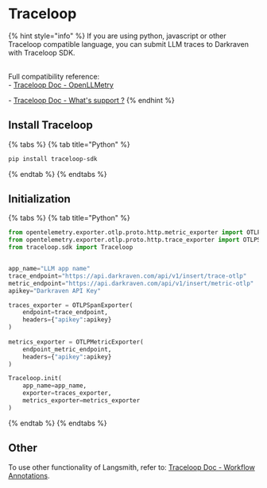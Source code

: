 # Traceloop

{% hint style="info" %}
If you are using python, javascript or other Traceloop compatible language, you can submit LLM traces  to Darkraven with Traceloop SDK.

\
Full compatibility reference: \
\- [Traceloop Doc - OpenLLMetry](https://www.traceloop.com/docs/openllmetry/introduction)

\- [Traceloop Doc - What's support ?](https://www.traceloop.com/docs/openllmetry/tracing/supported)
{% endhint %}

## Install Traceloop

{% tabs %}
{% tab title="Python" %}
```bash
pip install traceloop-sdk
```
{% endtab %}
{% endtabs %}

## Initialization

{% tabs %}
{% tab title="Python" %}
```python
from opentelemetry.exporter.otlp.proto.http.metric_exporter import OTLPMetricExporter
from opentelemetry.exporter.otlp.proto.http.trace_exporter import OTLPSpanExporter
from traceloop.sdk import Traceloop


app_name="LLM app name"
trace_endpoint="https://api.darkraven.com/api/v1/insert/trace-otlp"
metric_endpoint="https://api.darkraven.com/api/v1/insert/metric-otlp"
apikey="Darkraven API Key"

traces_exporter = OTLPSpanExporter(
    endpoint=trace_endpoint,
    headers={"apikey":apikey}
)
    
metrics_exporter = OTLPMetricExporter(
    endpoint_metric_endpoint,
    headers={"apikey":apikey}
)

Traceloop.init(
    app_name=app_name,
    exporter=traces_exporter,
    metrics_exporter=metrics_exporter
)
```
{% endtab %}
{% endtabs %}

## Other

To use other functionality of Langsmith, refer to: [Traceloop Doc - Workflow Annotations](https://www.traceloop.com/docs/openllmetry/tracing/annotations).
